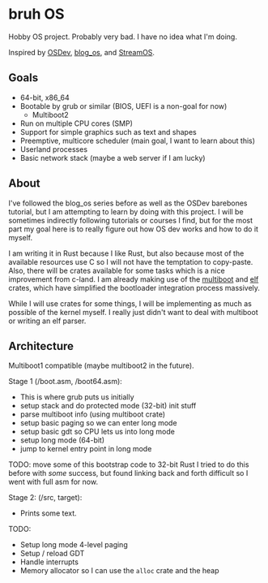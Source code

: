 # bruh OS

Hobby OS project. Probably very bad. I have no idea what I'm doing.

Inspired by [OSDev](https://wiki.osdev.org/Main_Page), [blog_os](https://os.phil-opp.com/),
and [StreamOS](https://github.com/sphaerophoria/stream-os).

## Goals

- 64-bit, x86_64
- Bootable by grub or similar (BIOS, UEFI is a non-goal for now)
  - Multiboot2
- Run on multiple CPU cores (SMP)
- Support for simple graphics such as text and shapes
- Preemptive, multicore scheduler (main goal, I want to learn about this)
- Userland processes
- Basic network stack (maybe a web server if I am lucky)

## About

I've followed the blog_os series before as well as the OSDev barebones tutorial, but I
am attempting to learn by doing with this project. I will be sometimes indirectly
following tutorials or courses I find, but for the most part
my goal here is to really figure out how OS dev works and how to do it myself.

I am writing it in Rust because I like Rust, but also because most of the available resources use
C so I will not have the temptation to copy-paste. Also, there will be crates available for some
tasks which is a nice improvement from c-land. I am already making use of the
[multiboot](https://github.com/gz/rust-multiboot) and [elf](https://github.com/cole14/rust-elf/) crates,
which have simplified the bootloader integration process massively.

While I will use crates for some things, I will be implementing as much as possible
of the kernel myself. I really just didn't want to deal with multiboot or writing an elf parser.

## Architecture

Multiboot1 compatible (maybe multiboot2 in the future).

Stage 1 (/boot.asm, /boot64.asm):

- This is where grub puts us initially
- setup stack and do protected mode (32-bit) init stuff
- parse multiboot info (using multiboot crate)
- setup basic paging so we can enter long mode
- setup basic gdt so CPU lets us into long mode
- setup long mode (64-bit)
- jump to kernel entry point in long mode

TODO: move some of this bootstrap code to 32-bit Rust
I tried to do this before with *some* success, but found linking back and
forth difficult so I went with full asm for now.

Stage 2: (/src, target):

- Prints some text.

TODO:

- Setup long mode 4-level paging
- Setup / reload GDT
- Handle interrupts
- Memory allocator so I can use the `alloc` crate and the heap
